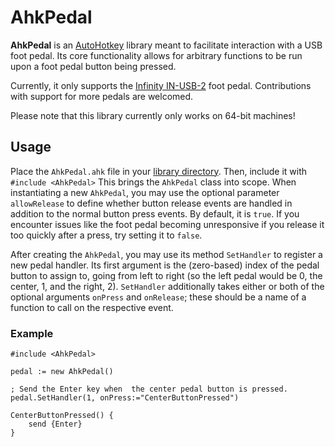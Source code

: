 # AhkPedal

**AhkPedal** is an [AutoHotkey](https://www.autohotkey.com/) library meant to
facilitate interaction with a USB foot pedal. Its core functionality allows
for arbitrary functions to be run upon a foot pedal button being pressed.

Currently, it only supports the [Infinity
IN-USB-2](http://www.veccorp.com/foot-controls.html) foot pedal. Contributions
with support for more pedals are welcomed.

Please note that this library currently only works on 64-bit machines!

## Usage

Place the `AhkPedal.ahk` file in your [library
directory](https://autohotkey.com/docs/Functions.htm#lib). Then, include it
with `#include <AhkPedal>` This brings the `AhkPedal` class into scope. When
instantiating a new `AhkPedal`, you may use the optional parameter
`allowRelease` to define whether button release events are handled in
addition to the normal button press events. By default, it is `true`. If you
encounter issues like the foot pedal becoming unresponsive if you release it
too quickly after a press, try setting it to `false`.

After creating the `AhkPedal`, you may use its method `SetHandler` to
register a new pedal handler. Its first argument is the (zero-based) index of
the pedal button to assign to, going from left to right (so the left pedal
would be 0, the center, 1, and the right, 2). `SetHandler` additionally takes
either or both of the optional arguments `onPress` and `onRelease`; these
should be a name of a function to call on the respective event.

### Example

```ahk
#include <AhkPedal>

pedal := new AhkPedal()

; Send the Enter key when  the center pedal button is pressed.
pedal.SetHandler(1, onPress:="CenterButtonPressed")

CenterButtonPressed() {
    send {Enter}
}
```
